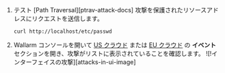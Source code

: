 1. テスト [Path Traversal][ptrav-attack-docs] 攻撃を保護されたリソースアドレスにリクエストを送信します。

    ```
    curl http://localhost/etc/passwd
    ```
2. Wallarm コンソールを開いて [US クラウド](https://us1.my.wallarm.com/search) または [EU クラウド](https://my.wallarm.com/search) の **イベント** セクションを開き、攻撃がリストに表示されていることを確認します。
    ![!インターフェイスの攻撃][attacks-in-ui-image]